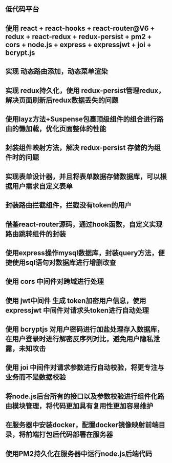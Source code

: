   ## 低代码平台
## 使用 react + react-hooks + react-router@V6 + redux + react-redux + redux-persist + pm2 + cors + node.js + express + expressjwt + joi + bcrypt.js 
## 实现 动态路由添加，动态菜单渲染
## 实现 redux持久化，使用 redux-persist管理redux，解决页面刷新后redux数据丢失的问题
## 使用layz方法+Suspense包裹顶级组件的组合进行路由的懒加载，优化页面整体的性能
## 封装组件映射方法，解决 redux-persist 存储的为组件时的问题
## 实现表单设计器，并且将表单数据存储数据库，可以根据用户需求自定义表单
## 封装路由拦截组件，拦截没有token的用户
## 借鉴react-router源码，通过hook函数，自定义实现路由跳转组件的封装
## 使用express操作mysql数据库，封装query方法，便捷使用sql语句对数据库进行增删改查
## 使用 cors 中间件对跨域进行处理
## 使用 jwt中间件 生成 token加密用户信息，使用 expressjwt 中间件对请求头token进行自动处理
## 使用 bcryptjs 对用户密码进行加盐处理存入数据库，在用户登录时进行解密反序列对比，避免用户隐私泄露，未知攻击
## 使用 joi 中间件对请求参数进行自动校验，将更专注与业务而不是数据校验
## 将node.js后台所有的接口以及参数校验进行组件化路由模块管理，将代码更加具有复用性更加容易维护
## 在服务器中安装docker，配置docker镜像映射前端目录，将前端打包后代码部署在服务器
## 使用PM2持久化在服务器中运行node.js后端代码


